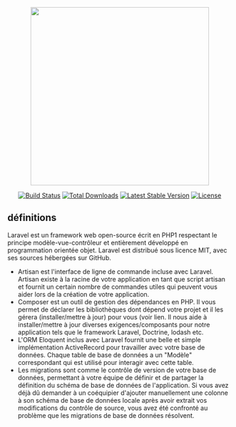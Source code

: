 <p align="center"><img src="https://raw.githubusercontent.com/laravel/art/master/logo-lockup/5%20SVG/2%20CMYK/1%20Full%20Color/laravel-logolockup-cmyk-red.svg" width="400"></p>

<p align="center">
<a href="https://travis-ci.org/laravel/framework"><img src="https://travis-ci.org/laravel/framework.svg" alt="Build Status"></a>
<a href="https://packagist.org/packages/laravel/framework"><img src="https://img.shields.io/packagist/dt/laravel/framework" alt="Total Downloads"></a>
<a href="https://packagist.org/packages/laravel/framework"><img src="https://img.shields.io/packagist/v/laravel/framework" alt="Latest Stable Version"></a>
<a href="https://packagist.org/packages/laravel/framework"><img src="https://img.shields.io/packagist/l/laravel/framework" alt="License"></a>
</p>

## définitions

Laravel est un framework web open-source écrit en PHP1 respectant le principe modèle-vue-contrôleur et entièrement développé en programmation orientée objet. Laravel est distribué sous licence MIT, avec ses sources hébergées sur GitHub.

- Artisan est l'interface de ligne de commande incluse avec Laravel. Artisan existe à la racine de votre application en tant que script artisan et fournit un certain nombre de commandes utiles qui peuvent vous aider lors de la création de votre application. 
- Composer est un outil de gestion des dépendances en PHP. Il vous permet de déclarer les bibliothèques dont dépend votre projet et il les gérera (installer/mettre à jour) pour vous (voir lien. Il nous aide à installer/mettre à jour diverses exigences/composants pour notre application tels que le framework Laravel, Doctrine, lodash etc.
- L'ORM Eloquent inclus avec Laravel fournit une belle et simple implémentation ActiveRecord pour travailler avec votre base de données. Chaque table de base de données a un "Modèle" correspondant qui est utilisé pour interagir avec cette table.
- Les migrations sont comme le contrôle de version de votre base de données, permettant à votre équipe de définir et de partager la définition du schéma de base de données de l'application. Si vous avez déjà dû demander à un coéquipier d'ajouter manuellement une colonne à son schéma de base de données locale après avoir extrait vos modifications du contrôle de source, vous avez été confronté au problème que les migrations de base de données résolvent.
